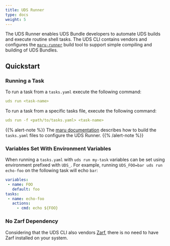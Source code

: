 ```yaml
---
title: UDS Runner
type: docs
weight: 5
---
```


The UDS Runner enables UDS Bundle developers to automate UDS builds and execute routine shell tasks. The UDS CLI contains vendors and configures the [`maru-runner`](https://github.com/defenseunicorns/maru-runner) build tool to support simple compiling and building of UDS Bundles.

## Quickstart

### Running a Task

To run a task from a `tasks.yaml` execute the following command:

```yaml
uds run <task-name>
```

To run a task from a specific tasks file, execute the following command:

```yaml
uds run -f <path/to/tasks.yaml> <task-name>
```

{{% alert-note %}}
The [maru documentation](https://github.com/defenseunicorns/maru-runner?tab=readme-ov-file#maru-runner) describes how to build the `tasks.yaml` files to configure the UDS Runner.
{{% /alert-note %}}

### Variables Set With Environment Variables

When running a `tasks.yaml` with `uds run my-task` variables can be set using environment prefixed with `UDS_`. For example, running `UDS_FOO=bar uds run echo-foo` on the following task will echo `bar`:

```yaml
variables:
 - name: FOO
   default: foo
tasks:
 - name: echo-foo
   actions:
     - cmd: echo ${FOO}
```

### No Zarf Dependency

Considering that the UDS CLI also vendors [Zarf](https://docs.zarf.dev/), there is no need to have Zarf installed on your system.
